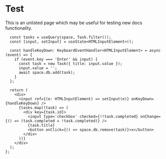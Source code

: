 # Test

This is an unlisted page which may be useful for testing new docs functionality.

```tsx file=../src/demos/TaskList.tsx#L13-L37 showcase peers=2 controls=airplane,fork setup=identity,space
  const tasks = useQuery(space, Task.filter());
  const [input, setInput] = useState<HTMLInputElement>();

  const handleKeyDown: KeyboardEventHandler<HTMLInputElement> = async (event) => {
    if (event.key === 'Enter' && input) {
      const task = new Task({ title: input.value });
      input.value = '';
      await space.db.add(task);
    }
  };

  return (
    <div>
      <input ref={(e: HTMLInputElement) => setInput(e)} onKeyDown={handleKeyDown} />
      {tasks.map((task) => (
        <div key={task.id}>
          <input type='checkbox' checked={!!task.completed} onChange={() => (task.completed = !task.completed)} />
          {task.title}
          <button onClick={() => space.db.remove(task)}>x</button>
        </div>
      ))}
    </div>
  );
};

```
